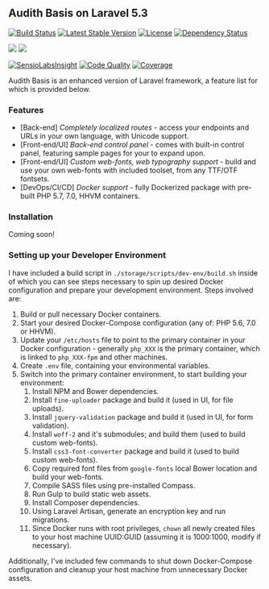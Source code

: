 ## Audith Basis on Laravel 5.3

[![Build Status](https://travis-ci.org/AudithSoftworks/Basis.svg?branch=master)](https://travis-ci.org/AudithSoftworks/Basis)
[![Latest Stable Version](https://poser.pugx.org/audithsoftworks/basis/v/stable.svg)](https://packagist.org/packages/audithsoftworks/basis)
[![License](https://poser.pugx.org/audithsoftworks/basis/license.svg)](https://packagist.org/packages/audithsoftworks/basis)
[![Dependency Status](https://www.versioneye.com/user/projects/57c57d33939fc600471d4c2b/badge.svg?style=flat-square)](https://www.versioneye.com/user/projects/57c57d33939fc600471d4c2b)

[![](https://images.microbadger.com/badges/version/audithsoftworks/basis.svg)](https://microbadger.com/images/audithsoftworks/basis "Docker Hub public images")
[![](https://images.microbadger.com/badges/image/audithsoftworks/basis.svg)](https://microbadger.com/images/audithsoftworks/basis "Docker Hub public images layers")

[![SensioLabsInsight](https://insight.sensiolabs.com/projects/22803477-ebe7-4906-a57c-f53bfae62ba3/mini.png)](https://insight.sensiolabs.com/projects/22803477-ebe7-4906-a57c-f53bfae62ba3)
[![Code Quality](https://scrutinizer-ci.com/g/AudithSoftworks/Basis/badges/quality-score.png?b=master)](https://scrutinizer-ci.com/g/AudithSoftworks/Basis)
[![Coverage](https://scrutinizer-ci.com/g/AudithSoftworks/Basis/badges/coverage.png?b=master)](https://scrutinizer-ci.com/g/AudithSoftworks/Basis)

Audith Basis is an enhanced version of Laravel framework, a feature list for which is provided below.

### Features

* [Back-end] _Completely localized routes_ - access your endpoints and URLs in your own language, with Unicode support.
* [Front-end/UI] _Back-end control panel_ - comes with built-in control panel, featuring sample pages for your to expand upon.
* [Front-end/UI] _Custom web-fonts, web typography support_ - build and use your own web-fonts with included toolset, from any TTF/OTF fontsets.
* [DevOps/CI/CD] _Docker support_ - fully Dockerized package with pre-built PHP 5.7, 7.0, HHVM containers.

### Installation

Coming soon!

### Setting up your Developer Environment

I have included a build script in ```./storage/scripts/dev-env/build.sh``` inside of which you can see steps necessary to spin up desired Docker configuration and prepare your development environment. Steps involved are:

1. Build or pull necessary Docker containers.
2. Start your desired Docker-Compose configuration (any of: PHP 5.6, 7.0 or HHVM).
3. Update your ```/etc/hosts``` file to point to the primary container in your Docker configuration - generally ```php_XXX``` is the primary container, which is linked to ```php_XXX-fpm``` and other machines.
4. Create ```.env``` file, containing your environmental variables.
5. Switch into the primary container environment, to start building your environment:
    1. Install NPM and Bower dependencies.
    2. Install ```fine-uploader``` package and build it (used in UI, for file uploads).
    3. Install ```jquery-validation``` package and build it (used in UI, for form validation).
    4. Install ```woff-2``` and it's submodules; and build them (used to build custom web-fonts).
    5. Install ```css3-font-converter``` package and build it (used to build custom web-fonts).
    6. Copy required font files from ```google-fonts``` local Bower location and build your web-fonts.
    7. Compile SASS files using pre-installed Compass.
    8. Run Gulp to build static web assets.
    9. Install Composer dependencies.
    10. Using Laravel Artisan, generate an encryption key and run migrations.
    11. Since Docker runs with root privileges, ```chown``` all newly created files to your host machine UUID:GUID (assuming it is 1000:1000, modify if necessary).
    
Additionally, I've included few commands to shut down Docker-Compose configuration and cleanup your host machine from unnecessary Docker assets.
